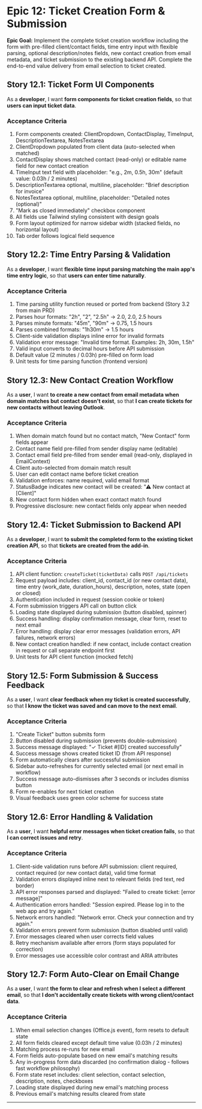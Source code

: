 # Epic 12: Ticket Creation Form & Submission

**Epic Goal:** Implement the complete ticket creation workflow including the form with pre-filled client/contact fields, time entry input with flexible parsing, optional description/notes fields, new contact creation from email metadata, and ticket submission to the existing backend API. Complete the end-to-end value delivery from email selection to ticket created.

## Story 12.1: Ticket Form UI Components

As a **developer**,
I want **form components for ticket creation fields**,
so that **users can input ticket data**.

### Acceptance Criteria

1. Form components created: ClientDropdown, ContactDisplay, TimeInput, DescriptionTextarea, NotesTextarea
2. ClientDropdown populated from client data (auto-selected when matched)
3. ContactDisplay shows matched contact (read-only) or editable name field for new contact creation
4. TimeInput text field with placeholder: "e.g., 2m, 0.5h, 30m" (default value: 0.03h / 2 minutes)
5. DescriptionTextarea optional, multiline, placeholder: "Brief description for invoice"
6. NotesTextarea optional, multiline, placeholder: "Detailed notes (optional)"
7. "Mark as closed immediately" checkbox component
8. All fields use Tailwind styling consistent with design goals
9. Form layout optimized for narrow sidebar width (stacked fields, no horizontal layout)
10. Tab order follows logical field sequence

## Story 12.2: Time Entry Parsing & Validation

As a **developer**,
I want **flexible time input parsing matching the main app's time entry logic**,
so that **users can enter time naturally**.

### Acceptance Criteria

1. Time parsing utility function reused or ported from backend (Story 3.2 from main PRD)
2. Parses hour formats: "2h", "2", "2.5h" → 2.0, 2.0, 2.5 hours
3. Parses minute formats: "45m", "90m" → 0.75, 1.5 hours
4. Parses combined formats: "1h30m" → 1.5 hours
5. Client-side validation displays inline error for invalid formats
6. Validation error message: "Invalid time format. Examples: 2h, 30m, 1.5h"
7. Valid input converts to decimal hours before API submission
8. Default value (2 minutes / 0.03h) pre-filled on form load
9. Unit tests for time parsing function (frontend version)

## Story 12.3: New Contact Creation Workflow

As a **user**,
I want **to create a new contact from email metadata when domain matches but contact doesn't exist**,
so that **I can create tickets for new contacts without leaving Outlook**.

### Acceptance Criteria

1. When domain match found but no contact match, "New Contact" form fields appear
2. Contact name field pre-filled from sender display name (editable)
3. Contact email field pre-filled from sender email (read-only, displayed in EmailContext)
4. Client auto-selected from domain match result
5. User can edit contact name before ticket creation
6. Validation enforces: name required, valid email format
7. StatusBadge indicates new contact will be created: "⚠ New contact at [Client]"
8. New contact form hidden when exact contact match found
9. Progressive disclosure: new contact fields only appear when needed

## Story 12.4: Ticket Submission to Backend API

As a **developer**,
I want **to submit the completed form to the existing ticket creation API**,
so that **tickets are created from the add-in**.

### Acceptance Criteria

1. API client function: `createTicket(ticketData)` calls `POST /api/tickets`
2. Request payload includes: client_id, contact_id (or new contact data), time entry (work_date, duration_hours), description, notes, state (open or closed)
3. Authentication included in request (session cookie or token)
4. Form submission triggers API call on button click
5. Loading state displayed during submission (button disabled, spinner)
6. Success handling: display confirmation message, clear form, reset to next email
7. Error handling: display clear error messages (validation errors, API failures, network errors)
8. New contact creation handled: if new contact, include contact creation in request or call separate endpoint first
9. Unit tests for API client function (mocked fetch)

## Story 12.5: Form Submission & Success Feedback

As a **user**,
I want **clear feedback when my ticket is created successfully**,
so that **I know the ticket was saved and can move to the next email**.

### Acceptance Criteria

1. "Create Ticket" button submits form
2. Button disabled during submission (prevents double-submission)
3. Success message displayed: "✓ Ticket #[ID] created successfully"
4. Success message shows created ticket ID (from API response)
5. Form automatically clears after successful submission
6. Sidebar auto-refreshes for currently selected email (or next email in workflow)
7. Success message auto-dismisses after 3 seconds or includes dismiss button
8. Form re-enables for next ticket creation
9. Visual feedback uses green color scheme for success state

## Story 12.6: Error Handling & Validation

As a **user**,
I want **helpful error messages when ticket creation fails**,
so that **I can correct issues and retry**.

### Acceptance Criteria

1. Client-side validation runs before API submission: client required, contact required (or new contact data), valid time format
2. Validation errors displayed inline next to relevant fields (red text, red border)
3. API error responses parsed and displayed: "Failed to create ticket: [error message]"
4. Authentication errors handled: "Session expired. Please log in to the web app and try again."
5. Network errors handled: "Network error. Check your connection and try again."
6. Validation errors prevent form submission (button disabled until valid)
7. Error messages cleared when user corrects field values
8. Retry mechanism available after errors (form stays populated for correction)
9. Error messages use accessible color contrast and ARIA attributes

## Story 12.7: Form Auto-Clear on Email Change

As a **user**,
I want **the form to clear and refresh when I select a different email**,
so that **I don't accidentally create tickets with wrong client/contact data**.

### Acceptance Criteria

1. When email selection changes (Office.js event), form resets to default state
2. All form fields cleared except default time value (0.03h / 2 minutes)
3. Matching process re-runs for new email
4. Form fields auto-populate based on new email's matching results
5. Any in-progress form data discarded (no confirmation dialog - follows fast workflow philosophy)
6. Form state reset includes: client selection, contact selection, description, notes, checkboxes
7. Loading state displayed during new email's matching process
8. Previous email's matching results cleared from state

---
